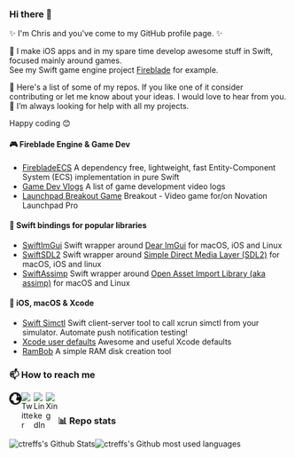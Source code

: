 ### Hi there 👋

✨ I'm Chris and you've come to my GitHub profile page. ✨

🔭 I make iOS apps and in my spare time develop awesome stuff in Swift, focused mainly around games.    
See my Swift game engine project [Fireblade](https://github.com/fireblade-engine) for example.  

💬 Here's a list of some of my repos. If you like one of it consider contributing or let me know about your ideas. I would love to hear from you.  
🤔 I’m always looking for help with all my projects.  

Happy coding 😊

#### 🎮 Fireblade Engine & Game Dev

* [FirebladeECS](https://github.com/fireblade-engine/ecs) A dependency free, lightweight, fast Entity-Component System (ECS) implementation in pure Swift
* [Game Dev Vlogs](https://github.com/ctreffs/game-dev-vlogs) A list of game development video logs
* [Launchpad Breakout Game](https://github.com/ctreffs/launchpad-breakout) Breakout - Video game for/on Novation Launchpad Pro

#### 🔗 Swift bindings for popular libraries

* [SwiftImGui](https://github.com/ctreffs/SwiftImGui) Swift wrapper around [Dear ImGui](https://github.com/ocornut/imgui) for macOS, iOS and Linux
* [SwiftSDL2](https://github.com/ctreffs/SwiftSDL2) Swift wrapper around [Simple Direct Media Layer (SDL2)](https://www.libsdl.org) for macOS, iOS and linux
* [SwiftAssimp](https://github.com/ctreffs/SwiftAssimp) Swift wrapper around [Open Asset Import Library (aka assimp)](https://www.assimp.org) for macOS and Linux

#### 📱 iOS, macOS & Xcode

* [Swift Simctl](https://github.com/ctreffs/SwiftSimctl) Swift client-server tool to call xcrun simctl from your simulator. Automate push notification testing!
* [Xcode user defaults](https://github.com/ctreffs/xcode-defaults) Awesome and useful Xcode defaults
* [RamBob](https://github.com/ctreffs/RamBob) A simple RAM disk creation tool

### 📫 How to reach me


[<img align="left" width="22px" alt="https://ctreffs.de" src="https://raw.githubusercontent.com/iconic/open-iconic/master/svg/globe.svg" />][website]
[<img align="left" width="22px" alt="Twitter" src="https://cdn.jsdelivr.net/npm/simple-icons/icons/twitter.svg" />][twitter]
[<img align="left" width="22px" alt="LinkedIn" src="https://cdn.jsdelivr.net/npm/simple-icons/icons/linkedin.svg" />][linkedin]
[<img align="left" width="22px" alt="Xing" src="https://cdn.jsdelivr.net/npm/simple-icons/icons/xing.svg" />][xing]

<br/>

### 📊 Repo stats

<img align="left" alt="ctreffs's Github Stats" src="https://github-readme-stats.vercel.app/api?username=ctreffs&show_icons=true&hide_border=true&count_private=true&include_all_commits=false&hide_title=true" />
<img align="left" alt="ctreffs's Github most used languages" src="https://github-readme-stats.vercel.app/api/top-langs/?username=ctreffs&layout=compact&hide_border=true&hide_title=true" />


<!-- References -->

[website]: https://ctreffs.de
[instagram]: https://www.instagram.com/chrisdailygrind
[linkedin]: https://www.linkedin.com/in/ctreffs
[soundcloud]: https://soundcloud.com/chrisdailygrind
[twitter]: https://twitter.com/ChrisDailyGrind
[xing]: https://www.xing.com/profile/Christian_Treffs
